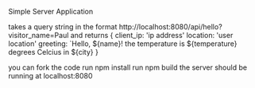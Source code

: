 Simple Server Application

takes a query string in the format 
http://localhost:8080/api/hello?visitor_name=Paul
and returns 
{
    client_ip: 'ip address'
    location: 'user location'
    greeting: `Hello, ${name}! the temperature is ${temperature} degrees Celcius in ${city}
}

you can fork the code 
run npm install
run npm build 
the server should be running at localhost:8080